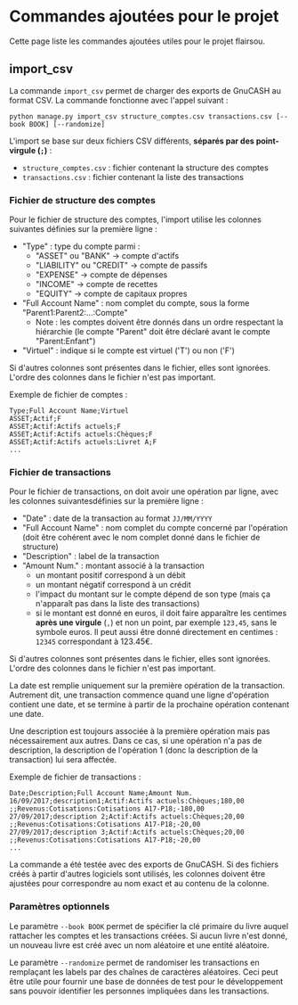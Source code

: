 # Commandes ajoutées pour le projet

Cette page liste les commandes ajoutées utiles pour le projet flairsou.

## import_csv

La commande `import_csv` permet de charger des exports de GnuCASH au format CSV.
La commande fonctionne avec l'appel suivant :

```
python manage.py import_csv structure_comptes.csv transactions.csv [--book BOOK] [--randomize]
```

L'import se base sur deux fichiers CSV différents, **séparés par des point-virgule (`;`)** :
- `structure_comptes.csv` : fichier contenant la structure des comptes
- `transactions.csv` : fichier contenant la liste des transactions

### Fichier de structure des comptes

Pour le fichier de structure des comptes, l'import utilise les colonnes suivantes définies sur la première ligne :
- "Type" : type du compte parmi :
    - "ASSET" ou "BANK" -> compte d'actifs
    - "LIABILITY" ou "CREDIT" -> compte de passifs
    - "EXPENSE" -> compte de dépenses
    - "INCOME" -> compte de recettes
    - "EQUITY" -> compte de capitaux propres
- "Full Account Name" : nom complet du compte, sous la forme "Parent1:Parent2:...:Compte"
    - Note : les comptes doivent être donnés dans un ordre respectant la hiérarchie (le compte "Parent" doit être déclaré avant le compte "Parent:Enfant")
- "Virtuel" : indique si le compte est virtuel ('T') ou non ('F')

Si d'autres colonnes sont présentes dans le fichier, elles sont ignorées.
L'ordre des colonnes dans le fichier n'est pas important.

Exemple de fichier de comptes :

```
Type;Full Account Name;Virtuel
ASSET;Actif;F
ASSET;Actif:Actifs actuels;F
ASSET;Actif:Actifs actuels:Chèques;F
ASSET;Actif:Actifs actuels:Livret A;F
...
```

### Fichier de transactions

Pour le fichier de transactions, on doit avoir une opération par ligne, avec les colonnes suivantesdéfinies sur la première ligne :
- "Date" : date de la transaction au format `JJ/MM/YYYY`
- "Full Account Name" : nom complet du compte concerné par l'opération (doit être cohérent avec le nom complet donné dans le fichier de structure)
- "Description" : label de la transaction
- "Amount Num." : montant associé à la transaction
    - un montant positif correspond à un débit
    - un montant négatif correspond à un crédit
    - l'impact du montant sur le compte dépend de son type (mais ça n'apparaît pas dans la liste des transactions)
    - si le montant est donné en euros, il doit faire apparaître les centimes **après une virgule** (`,`) et non un point, par exemple `123,45`, sans le symbole euros. Il peut aussi être donné directement en centimes : `12345` correspondant à 123.45€.

Si d'autres colonnes sont présentes dans le fichier, elles sont ignorées.
L'ordre des colonnes dans le fichier n'est pas important.

La date est remplie uniquement sur la première opération de la transaction.
Autrement dit, une transaction commence quand une ligne d'opération contient une date, et se termine à partir de la prochaine opération contenant une date.

Une description est toujours associée à la première opération mais pas nécessairement aux autres.
Dans ce cas, si une opération n'a pas de description, la description de l'opération 1 (donc la description de la transaction) lui sera affectée.

Exemple de fichier de transactions :

```
Date;Description;Full Account Name;Amount Num.
16/09/2017;description1;Actif:Actifs actuels:Chèques;180,00
;;Revenus:Cotisations:Cotisations A17-P18;-180,00
27/09/2017;description 2;Actif:Actifs actuels:Chèques;20,00
;;Revenus:Cotisations:Cotisations A17-P18;-20,00
27/09/2017;description 3;Actif:Actifs actuels:Chèques;20,00
;;Revenus:Cotisations:Cotisations A17-P18;-20,00
...
```

La commande a été testée avec des exports de GnuCASH.
Si des fichiers créés à partir d'autres logiciels sont utilisés, les colonnes doivent être ajustées pour correspondre au nom exact et au contenu de la colonne. 

### Paramètres optionnels

Le paramètre `--book BOOK` permet de spécifier la clé primaire du livre auquel rattacher les comptes et les transactions créées.
Si aucun livre n'est donné, un nouveau livre est créé avec un nom aléatoire et une entité aléatoire.

Le paramètre `--randomize` permet de randomiser les transactions en remplaçant les labels par des chaînes de caractères aléatoires.
Ceci peut être utile pour fournir une base de données de test pour le développement sans pouvoir identifier les personnes impliquées dans les transactions.
